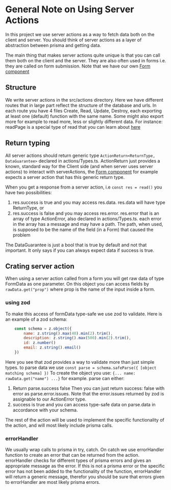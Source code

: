 # General Note on Using Server Actions
In this project we use server actions as a way to fetch data both on the client and server. You should think of server actions as a layer of abstraction between prisma and getting data.

The main thing that makes server actions quite unique is that you can call them both on the client and the server. They are also often used in forms i.e. they are called on form submission. Note that we have our own [Form component](./Form_Component.md)

## Structure
We write server actions in the src/actions directory. Here we have different routes that in large part reflect the structure of the database and urls. In each route you have 4 files Create, Read, Update, Destroy, each exporting at least one (default) function with the same name. Some might also export more for example to read more, less or slightly different data. For instance: readPage is a special type of read that you can learn about [here](./Paging.md)

## Return typing
All server actions should return generic type ```ActionReturn<ReturnType, DataGuarantee>``` declared in actions/Types.ts. ActionReturn just provides a known, standard way for the Client side (and when server uses server actions) to interact with serverActions, the [Form component](./Form_Component.md) for example expects a server action that has this generic return type.

When you get a response from a server action, i.e ```const res = read()``` you have two possibilities: 
1. res.success is true and you may access res.data. res.data will have type ReturnType, or
2. res.success is false and you may access res.error. res.error that is an array of type ActionError, also declared in actions/Types.ts. each error in the array has a message and may have a path. The path, when used, is supposed to be the name of the field (in a Form) that caused the problem

The DataGuarantee is just a bool that is true by default and not that important. It only says if you can always expect data if success is true.

## Crating server action
When using a server action called from a form you will get raw data of type FormData as one parameter. On this object you can access fields by ```rawData.get("prop")``` where prop is the name of the input inside a form. 

### using zod
To make this access of formData type-safe we use zod to validate. Here is an example of a zod schema:
```javascript
    const schema = z.object({
        name: z.string().max(40).min(2).trim(),
        description: z.string().max(500).min(2).trim(),
        id: z.number()
        email: z.string().email()
    })
```
Here you see that zod provides a way to validate more than just simple types. to parse data we use ```const parse = schema.safeParse({ [object matching schema] })``` To create the object you use: ```{... name: rawData.get("name") ...}``` for example. parse can either:
1. Return parse.success false Then you can just return success: false with error as parse.error.issues. Note that the error.issues returned by zod is assignable to our ActionError type.
2. success is true and you can access type-safe data on parse.data in accordance with your schema.

The rest of the action will be used to implement the specific functionality of the action, and will most likely include prisma calls.

### errorHandler
We usually wrap calls to prisma in try, catch. On catch we use errorHandler function to create an error that can be returned from the action. errorHandler checks for different types of prisma errors and gives an appropriate message as the error. If this is not a prisma error or the specific error has not been added to the functionality of the function, errorHandler will return a generic message, therefor you should be sure that errors given to errorHandler are most likely prisma errors.

